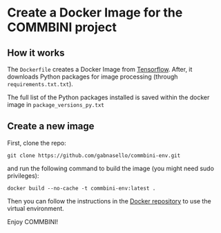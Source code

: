 # Create a Docker Image for the COMMBINI project 

## How it works

The ```Dockerfile``` creates a Docker Image from [Tensorflow](https://hub.docker.com/layers/tensorflow/tensorflow/2.5.1-gpu/images/sha256-ccf22168cc21cd4977065fccd9f58d3f305a103227bb97347242fc0dca87dc95?context=explore). After, it downloads Python packages for image processing (through ```requirements.txt.txt```). 

The full list of the Python packages installed is saved within the docker image in ```package_versions_py.txt```

## Create a new image

First, clone the repo:

```git clone https://github.com/gabnasello/commbini-env.git``` 

and run the following command to build the image (you might need sudo privileges):

```docker build --no-cache -t commbini-env:latest .```

Then you can follow the instructions in the [Docker repository](https://hub.docker.com/repository/docker/gnasello/commbini-env) to use the virtual environment.

Enjoy COMMBINI!